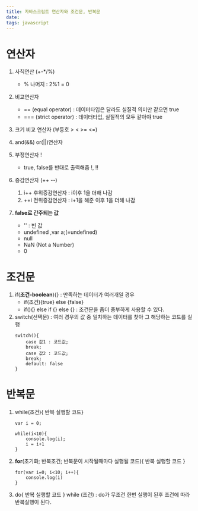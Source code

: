 ```yaml
---
title: 자바스크립트 연산자와 조건문, 반복문 
date: 
tags: javascript
---
```

# 연산자

1. 사칙연산 (+-*/%)
    - % 나머지 : 2%1 = 0
2. 비교연산자 
    - == (equal operator) : 데이터타입은 달라도 실질적 의미만 같으면 true
    - === (strict operator) : 데이터타입, 실질적의 모두 같아야 true
3. 크기 비교 연산자 (부등호 > < >= <=)
4. and(&&) or(||)연산자
5. 부정연산자 !
    - true, false를 반대로 출력해줌 !, !! 
6. 증감연산자 (++ --)
    1. i++ 후위증감연산자 : i이후 1을 더해 나감
    2. ++i 전위증감연산자 : i+1을 해준 이후 1을 더해 나감

7. **false로 간주되는 값**
    - '' : 빈 값
    - undefined ,var a;(=undefined)
    - null
    - NaN (Not a Number)
    - 0


# 조건문


1. if(**조건-boolean**){} : 만족하는 데이터가 여러개일 경우   
    - if(조건){true} else {false}
    -  if(){} else if {} else {} : 조건문을 좀더 풍부하게 사용할 수 있다.
2. switch(선택문) : 여러 경우의 값 중 일치하는 데이터를                     찾아 그 해당하는 코드를 실행
    ```text
    switch(){
        case 값1 : 코드값;
        break;
        case 값2 : 코드값; 
        break;
        default: false
    }   
    ```

# 반복문

1. while(조건){ 반복 실행할 코드}
    ```text
    var i = 0;

    while(i<10){
        console.log(i);
        i = i+1
    }
    ```
2. **for**(초기화; 반복조건; 반복문이 시작될때마다 실행될 코드){ 반복 실행할 코드 }
    ```text
    for(var i=0; i<10; i++){
        console.log(i)
    }
    ```
3. do{ 반복 실행할 코드 } while (조건) : do가 무조건 한번 실행이 된후 조건에 따라 반복실행이 된다.

